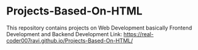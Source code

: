 # Projects-Based-On-HTML
This repository contains projects on Web Development basically Frontend Development and Backend Development
Link: https://real-coder007ravi.github.io/Projects-Based-On-HTML/

